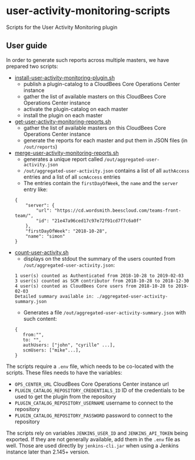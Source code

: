 # user-activity-monitoring-scripts
Scripts for the User Activity Monitoring plugin

## User guide
In order to generate such reports across multiple masters, we have prepared two scripts:

* [install-user-activity-monitoring-plugin.sh](./install-user-activity-monitoring-plugin.sh)
    * publish a plugin-catalog to a CloudBees Core Operations Center instance
    * gather the list of available masters on this CloudBees Core Operations Center instance
    * activate the plugin-catalog on each master
    * install the plugin on each master
* [get-user-activity-monitoring-reports.sh](./get-user-activity-monitoring-reports.sh)
    * gather the list of available masters on this CloudBees Core Operations Center instance
    * generate the reports for each master and put them in JSON files (in `/out/reports`)
* [merge-user-activity-monitoring-reports.sh](./merge-user-activity-monitoring-reports.sh)
    * generates a unique report called `/out/aggregated-user-activity.json`
    * `/out/aggregated-user-activity.json` contains a list of all `authAccess` entries and a list of all `scmAccess` entries
    * The entries contain the `firstDayOfWeek`, the `name` and the `server` entry like:
    ```
    {
        "server": {
            "url": "https://cd.wordsmith.beescloud.com/teams-front-team/",
            "id": "21e47a96ced17c97e72f91cd7f7c6a0f"
        },
        "firstDayOfWeek": "2018-10-28",
        "name": "simon"
    }
    ```
* [count-user-activity.sh](./count-user-activity.sh)
    * displays on the stdout the summary of the users counted from `/out/aggregated-user-activity.json`:
    ```
    1 user(s) counted as Authenticated from 2018-10-28 to 2019-02-03
    3 user(s) counted as SCM contributor from 2018-10-28 to 2018-12-30
    4 user(s) counted as CloudBees Core users from 2018-10-28 to 2019-02-03
    Detailed summary available in: ./aggregated-user-activity-summary.json
    ```
    * Generates a file `/out/aggregated-user-activity-summary.json` with such content:
    ```
    {
       from:"",
       to: "",
       authUsers: ["john", "cyrille" ...],
       scmUsers: ["mike"...],
    }    
    ```

The scripts require a `.env` file, which needs to be co-located with the scripts.
These files needs to have the variables:

* `OPS_CENTER_URL` CloudBees Core Operations Center instance url
* `PLUGIN_CATALOG_REPOSITORY_CREDENTIALS_ID` ID of the credentials to be used to get the plugin from the repository
* `PLUGIN_CATALOG_REPOSITORY_USERNAME` username to connect to the repository
* `PLUGIN_CATALOG_REPOSITORY_PASSWORD` password to connect to the repository

The scripts rely on variables `JENKINS_USER_ID` and `JENKINS_API_TOKEN` being exported. 
If they are not generally available, add them in the `.env` file as well.
Those are used directly by `jenkins-cli.jar` when using a Jenkins instance later than 2.145+ version.
